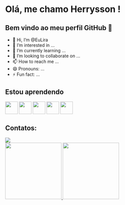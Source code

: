 # Olá, me chamo Herrysson ! 
## Bem vindo ao meu perfil GitHub 👋

- 👋 Hi, I’m @EuLira
- 👀 I’m interested in ...
- 🌱 I’m currently learning ...
- 💞️ I’m looking to collaborate on ...
- 📫 How to reach me ...
- 😄 Pronouns: ...
- ⚡ Fun fact: ...

## Estou aprendendo

<img loading="lazy" src="https://icongr.am/devicon/python-original.svg?size=100&color=ed0c0c" width="40" height="40"/> <img loading="lazy" src="https://icongr.am/devicon/git-original.svg?size=100&color=ed0c0c" width="40" height="40"/>  <img loading="lazy" src="https://icongr.am/devicon/javascript-original.svg?size=100&color=ed0c0c" width="40" height="40"/> <img loading="lazy" src="https://devicon-website.vercel.app/api/mysql/original.svg" width="40" height="40"/>  <img loading="lazy" src="https://devicon-website.vercel.app/api/postgresql/original.svg" width="40" height="40"/> 

## Contatos:

</div>
<a href="https://www.linkedin.com/in/herryssonlira/" target="_blank"><img loading="lazy" src="https://img.shields.io/badge/-LinkedIn-%230077B5?style=for-the-badge&logo=linkedin&logoColor=white" target="_blank"></a>   
</div>


<div>
<a href="https://github.com/EuLira/EuLira">
<img loading="lazy" height="180em" src="https://github-readme-stats.vercel.app/api/top-langs/?username=EuLira&layout=compact&langs_count=7&theme=dracula"/>
<img loading="lazy" height="180em" src="https://github-readme-stats.vercel.app/api?username=EuLira&show_icons=true&theme=dracula&include_all_commits=true&count_private=true"/>
</div>

<!---
EuLira/EuLira is a ✨ special ✨ repository because its `README.md` (this file) appears on your GitHub profile.
You can click the Preview link to take a look at your changes.
--->
